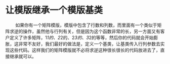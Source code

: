 
# 让模版继承一个模版基类
&emsp;&emsp; 如果你有一个矩阵模版，模版中包含了行数和列数，而里面有一个类似于矩阵求逆的操作，虽然他与行列有关，但是因为这个函数非常的长，另一方面又有客户定义了许多矩阵，1*1的、2*2的、2*3的、3*2的等等，然后你的代码就会开始膨胀，这非常不友好，我们最好的做法是，定义一个基类，让基类传入行列参数去实现这些代码。这样我们的矩阵模版就不必将求逆这种很长很长的代码放进去了，直接继承就可以。
<!---more-->


